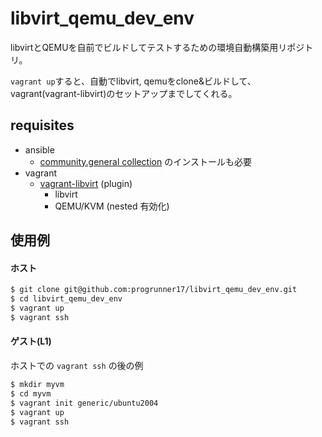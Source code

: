 # libvirt_qemu_dev_env

libvirtとQEMUを自前でビルドしてテストするための環境自動構築用リポジトリ。

`vagrant up`すると、自動でlibvirt, qemuをclone&ビルドして、vagrant(vagrant-libvirt)のセットアップまでしてくれる。

## requisites
* ansible
  * [community.general collection](https://github.com/ansible-collections/community.general) のインストールも必要
* vagrant
  * [vagrant-libvirt](https://github.com/vagrant-libvirt/vagrant-libvirt) (plugin)
    * libvirt
    * QEMU/KVM (nested 有効化)

## 使用例
#### ホスト
```bash
$ git clone git@github.com:progrunner17/libvirt_qemu_dev_env.git
$ cd libvirt_qemu_dev_env
$ vagrant up
$ vagrant ssh
```

#### ゲスト(L1)
ホストでの `vagrant ssh` の後の例
```bash
$ mkdir myvm
$ cd myvm
$ vagrant init generic/ubuntu2004
$ vagrant up
$ vagrant ssh
```

